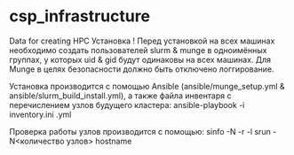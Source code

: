 # csp_infrastructure
 Data for creating HPC
 Установка
 ! Перед установкой на всех машинах необходимо создать пользователей slurm & munge в одноимённых группах, у которых uid & gid будут одинаковы на всех машинах. Для Munge в целях безопасности должно быть отключено логгирование.
 
 Установка производится с помощью Ansible (ansible/munge_setup.yml & ansible/slurm_build_install.yml), а также файла инвентаря с перечислением узлов будущего кластера:
 ansible-playbook -i inventory.ini <playbook>.yml

 Проверка работы узлов производится с помощью:
   sinfo -N -r -l
   srun -N<количество узлов> hostname
